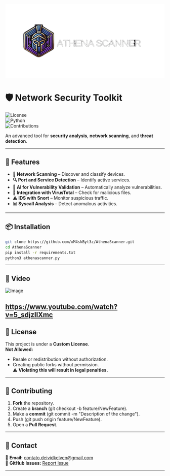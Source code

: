 <p align="center">
  <img src="https://github.com/xM4skByt3z/Gifs/blob/main/AthenaScannerLogo.png" alt="Network Security Toolkit" width="1000">
</p>

# 🛡️ Network Security Toolkit  

![License](https://img.shields.io/badge/license-Custom-blue)  
![Python](https://img.shields.io/badge/python-3.8%2B-blue)  
![Contributions](https://img.shields.io/badge/contributions-welcome-brightgreen)  

An advanced tool for **security analysis**, **network scanning**, and **threat detection**.  

---

## 🚀 Features  

- **📡 Network Scanning** – Discover and classify devices.  
- **🔍 Port and Service Detection** – Identify active services.  
- **🧠 AI for Vulnerability Validation** – Automatically analyze vulnerabilities.  
- **🛑 Integration with VirusTotal** – Check for malicious files.  
- **⚠️ IDS with Snort** – Monitor suspicious traffic.  
- **📊 Syscall Analysis** – Detect anomalous activities.  

---

## 📦 Installation  

```bash
git clone https://github.com/xM4skByt3z/AthenaScanner.git
cd AthenaScanner
pip install -r requirements.txt
python3 athenascanner.py
```
---

## 🎥 Video   
![Image](https://github.com/user-attachments/assets/fdc61e9b-84fa-4962-adf2-172d38bbc96e)
## https://www.youtube.com/watch?v=5_sdjzIlXmc
## 📄 License  

This project is under a **Custom License**.  
**Not Allowed:**  
- Resale or redistribution without authorization.
- Creating public forks without permission.  
⚠ **Violating this will result in legal penalties.**  

---


## 🤝 Contributing  

1. **Fork** the repository. 
2. Create a **branch** (git checkout -b feature/NewFeature).  
3. Make a **commit** (git commit -m "Description of the change").  
4. Push (git push origin feature/NewFeature).  
5. Open a **Pull Request**.  

---

## 📧 Contact  

📩 **Email:** contato.deividkelven@gmail.com  
💬 **GitHub Issues:** [Report Issue](https://github.com/xM4skByt3z/issues)  

---
